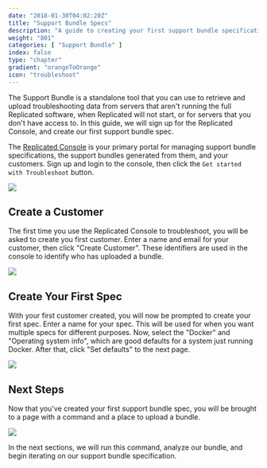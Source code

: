 ```yaml
---
date: "2018-01-30T04:02:20Z"
title: "Support Bundle Specs"
description: "A guide to creating your first support bundle specification for generating bundles"
weight: "801"
categories: [ "Support Bundle" ]
index: false
type: "chapter"
gradient: "orangeToOrange"
icon: "troubleshoot"
---
```


The Support Bundle is a standalone tool that you can use to retrieve and upload troubleshooting data from servers that aren't running the full Replicated software, when Replicated will not start, or for servers that you don't have access to. In this guide, we will sign up for the Replicated Console, and create our first support bundle spec.

The [Replicated Console](https://console.replicated.com) is your primary portal for managing support bundle specifications, the support bundles generated from them, and your customers. Sign up and login to the console, then click the `Get started with Troubleshoot` button.

![](/images/guides/support-bundle/troubleshoot.png)

## Create a Customer

The first time you use the Replicated Console to troubleshoot, you will be asked to create you first customer. Enter a name and email for your customer, then click "Create Customer". These identifiers are used in the console to identify who has uploaded a bundle.

![](/images/guides/support-bundle/create-customer.png)

## Create Your First Spec

With your first customer created, you will now be prompted to create your first spec. Enter a name for your spec. This will be used for when you want multiple specs for different purposes. Now, select the "Docker" and "Operating system info", which are good defaults for a system just running Docker. After that, click "Set defaults" to the next page.

![](/images/guides/support-bundle/create-spec.png)

## Next Steps

Now that you've created your first support bundle spec, you will be brought to a page with a command and a place to upload a bundle.

![](/images/guides/support-bundle/upload-spec.png)

In the next sections, we will run this command, analyze our bundle, and begin iterating on our support bundle specification.
